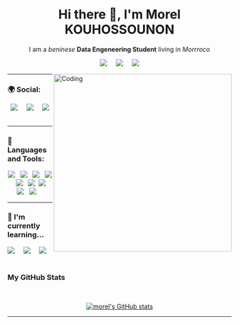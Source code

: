 <h1 align='center'> Hi there 👋, I'm Morel KOUHOSSOUNON   </h1>

<p align='center'>
  I am a <i>beninese</i> <b>Data Engeneering Student</b> living in <i>Morrroco</i>
</p>



<p align='center'>
  <a href="mailto:kouhossounon.vianney@gmail.com"><img src="https://img.shields.io/badge/gmail-%23D14836.svg?&style=for-the-badge&logo=gmail&logoColor=white" /></a>&nbsp;&nbsp;&nbsp;&nbsp;
    <a href="https://github.com/MorelK1"><img src="https://img.shields.io/badge/github-%23171515.svg?&style=for-the-badge&logo=github&logoColor=white" /></a>&nbsp;&nbsp;&nbsp;&nbsp;
    <img src="https://img.shields.io/badge/☎️+212629614725-%178923.svg?&style=for-the-badge&logo=telephone&logoColor=white" />

</p>

<img align="right" alt="Coding" width="400" src="https://cdn.dribbble.com/users/330915/screenshots/3587000/10_coding_dribbble.gif">

<hr>
<h3> 🌍 Social:</h3>
<p align="center">
    <a href="https://www.linkedin.com/in/morel-kouhossounon-b68809218"><img src="https://img.shields.io/badge/linkedin-%230077B5.svg?&style=for-the-badge&logo=linkedin&logoColor=white" /></a>&nbsp;&nbsp;&nbsp;&nbsp;
    <a href="https://www.facebook.com/morel.kouhossounon.9"><img src="https://img.shields.io/badge/Facebook-1877F2?style=for-the-badge&logo=facebook&logoColor=white" /></a>&nbsp;&nbsp;&nbsp;&nbsp;
    <a href="https://instagram.com/_kdvm_"><img src="https://img.shields.io/badge/Instagram-E4405F?style=for-the-badge&logo=instagram&logoColor=white" /></a>&nbsp;&nbsp;&nbsp;&nbsp;
</p>
<hr>

<h3 align="left"> 🔭 Languages and Tools:</h3>
<p align="center">
    <a href="https://www.python.org" target="_blank" rel="noreferrer"><img src="https://img.shields.io/badge/Python-3776AB?style=for-the-badge&logo=python&logoColor=white" /></a>&nbsp;&nbsp;
    <a href="https://www.cprogramming.com/" target="_blank" rel="noreferrer"><img src="https://img.shields.io/badge/C-00599C?style=for-the-badge&logo=c&logoColor=white" /></a>&nbsp;&nbsp;
    <a href="https://www.w3.org/html/" target="_blank" rel="noreferrer"><img src="https://img.shields.io/badge/html5%20-%23e34f26.svg?&style=for-the-badge&logo=html5&logoColor=white" /></a>&nbsp;&nbsp;
    <a href="https://www.w3schools.com/css/" target="_blank" rel="noreferrer"><img src="https://img.shields.io/badge/CSS3-1572B6?&style=for-the-badge&logo=css3&logoColor=white" /></a>&nbsp;&nbsp;
    <a href="https://www.javascript.com/"><img src="https://img.shields.io/badge/JavaScript-F7DF1E?style=for-the-badge&logo=javascript&logoColor=black" /></a>&nbsp;&nbsp;
    <a href="https://www.php.net" target="_blank" rel="noreferrer"><img src="https://img.shields.io/badge/PHP-777BB4?style=for-the-badge&logo=php&logoColor=white" /></a>&nbsp;
    <a href="https://www.mysql.com/" target="_blank" rel="noreferrer"><img src="https://img.shields.io/badge/mysql-%23F29111.svg?&style=for-the-badge&logo=mysql&logoColor=white" /></a>&nbsp;&nbsp;
    <a href="https://www.java.com" target="_blank" rel="noreferrer"><img src="https://img.shields.io/badge/java-%23F14C4D.svg?&style=for-the-badge&logo=java&logoColor=white" /></a>&nbsp;&nbsp;
    <img src="https://img.shields.io/badge/flask-black?style=for-the-badge&logo=flask&logoColor=white" />&nbsp;&nbsp;&nbsp;&nbsp;

</p>

<hr>

<h3>🌱  I'm currently learning...</h3>
<p>
    <img src="https://img.shields.io/badge/mongodb-3FA037?style=for-the-badge&logo=mongodb&logoColor=white" />&nbsp;&nbsp;&nbsp;&nbsp;
    <img src="https://img.shields.io/badge/pl/sql-red?style=for-the-badge&logo=pl/sql&logoColor=white" />&nbsp;&nbsp;&nbsp;&nbsp;
    <img src="https://img.shields.io/badge/laravel-fb503b?style=for-the-badge&logo=laravel&logoColor=white" />&nbsp;&nbsp;&nbsp;&nbsp;
</p>


<h3>My GitHub Stats</h3>&nbsp;
<p align="center"><a href="http://www.github.com/MorelK1"><img src="https://github-readme-stats.vercel.app/api?username=MorelK1&show_icons=true&hide=&count_private=true&title_color=4716E1&text_color=ffffff&icon_color=4716E1&bg_color=38DBE1&hide_border=true&show_icons=true" alt="morel's GitHub stats" /></a></p> 


<hr>


